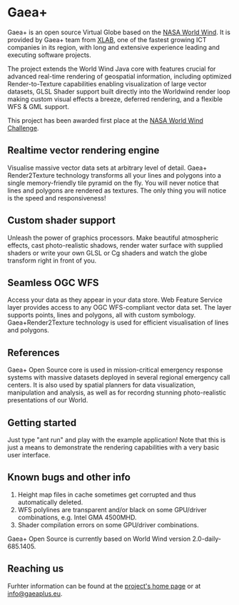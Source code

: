 Gaea+
========

Gaea+ is an open source Virtual Globe based on the [NASA World Wind](http://goworldwind.org). It is provided by Gaea+ team from [XLAB](http://xlab.si), one of the fastest growing ICT companies in its region, with long and extensive experience leading and executing software projects.

The project extends the World Wind Java core with features crucial for advanced real-time rendering of geospatial information, including optimized Render-to-Texture capabilities enabling visualization of large vector datasets, GLSL Shader support built directly into the Worldwind render loop making custom visual effects a breeze, deferred rendering, and a flexible WFS & GML support.

This project has been awarded first place at the [NASA World Wind Challenge](http://eurochallenge.como.polimi.it/).

Realtime vector rendering engine
--------------------------------
Visualise massive vector data sets at arbitrary level of detail. Gaea+ Render2Texture technology transforms all your lines and polygons into a single memory-friendly tile pyramid on the fly. You will never notice that lines and polygons are rendered as textures. The only thing you will notice is the speed and responsiveness!

Custom shader support
---------------------
Unleash the power of graphics processors. Make beautiful atmospheric effects, cast photo-realistic shadows, render water surface with supplied shaders or write your own GLSL or Cg shaders and watch the globe transform right in front of you.

Seamless OGC WFS
----------------
Access your data as they appear in your data store. Web Feature Service layer provides access to any OGC WFS-compliant vector data set. The layer supports points, lines and polygons, all with custom symbology. Gaea+Render2Texture technology is used for efficient visualisation of lines and polygons.

References
----------
Gaea+ Open Source core is used in mission-critical emergency response systems with massive datasets deployed in several regional emergency call centers. It is also used by spatial planners for data visualization, manipulation and analysis, as well as for recordng stunning photo-realistic presentations of our World.

Getting started
---------------
Just type "ant run" and play with the example application! Note that this is just a means to demonstrate the rendering capabilities with a very basic user interface.

Known bugs and other info
---------------
1. Height map files in cache sometimes get corrupted and thus automatically deleted.
2. WFS polylines are transparent and/or black on some GPU/driver combinations, e.g. Intel GMA 4500MHD.
3. Shader compilation errors on some GPU/driver combinations. 

Gaea+ Open Source is currently based on World Wind version 2.0-daily-685.1405.

Reaching us
-----------
Furhter information can be found at the [project's home page](http://gaeaplus.eu) or at info@gaeaplus.eu.
